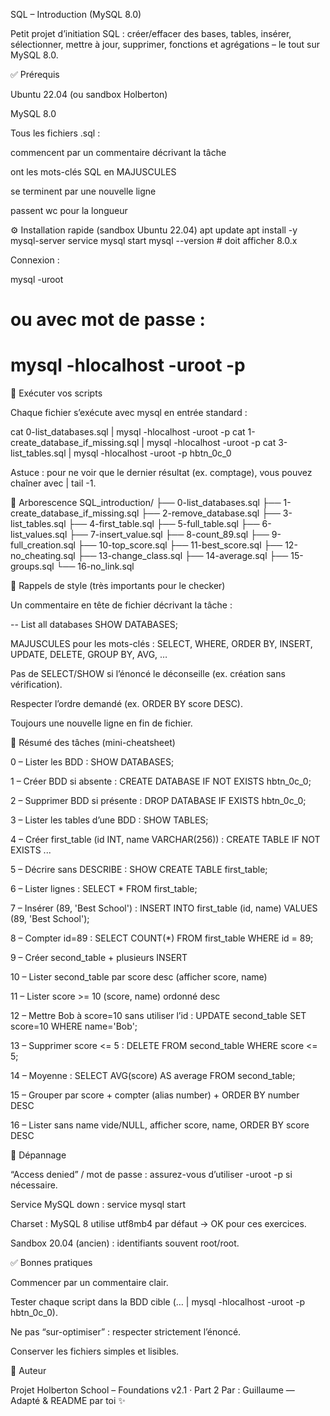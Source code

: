 SQL – Introduction (MySQL 8.0)

Petit projet d’initiation SQL : créer/effacer des bases, tables, insérer, sélectionner, mettre à jour, supprimer, fonctions et agrégations – le tout sur MySQL 8.0.

✅ Prérequis

Ubuntu 22.04 (ou sandbox Holberton)

MySQL 8.0

Tous les fichiers .sql :

commencent par un commentaire décrivant la tâche

ont les mots-clés SQL en MAJUSCULES

se terminent par une nouvelle ligne

passent wc pour la longueur

⚙️ Installation rapide (sandbox Ubuntu 22.04)
apt update
apt install -y mysql-server
service mysql start
mysql --version  # doit afficher 8.0.x


Connexion :

mysql -uroot
# ou avec mot de passe :
# mysql -hlocalhost -uroot -p

🧪 Exécuter vos scripts

Chaque fichier s’exécute avec mysql en entrée standard :

cat 0-list_databases.sql | mysql -hlocalhost -uroot -p
cat 1-create_database_if_missing.sql | mysql -hlocalhost -uroot -p
cat 3-list_tables.sql | mysql -hlocalhost -uroot -p hbtn_0c_0


Astuce : pour ne voir que le dernier résultat (ex. comptage), vous pouvez chaîner avec | tail -1.

📁 Arborescence
SQL_introduction/
├── 0-list_databases.sql
├── 1-create_database_if_missing.sql
├── 2-remove_database.sql
├── 3-list_tables.sql
├── 4-first_table.sql
├── 5-full_table.sql
├── 6-list_values.sql
├── 7-insert_value.sql
├── 8-count_89.sql
├── 9-full_creation.sql
├── 10-top_score.sql
├── 11-best_score.sql
├── 12-no_cheating.sql
├── 13-change_class.sql
├── 14-average.sql
├── 15-groups.sql
└── 16-no_link.sql

📝 Rappels de style (très importants pour le checker)

Un commentaire en tête de fichier décrivant la tâche :

-- List all databases
SHOW DATABASES;


MAJUSCULES pour les mots-clés : SELECT, WHERE, ORDER BY, INSERT, UPDATE, DELETE, GROUP BY, AVG, …

Pas de SELECT/SHOW si l’énoncé le déconseille (ex. création sans vérification).

Respecter l’ordre demandé (ex. ORDER BY score DESC).

Toujours une nouvelle ligne en fin de fichier.

🧩 Résumé des tâches (mini-cheatsheet)

0 – Lister les BDD : SHOW DATABASES;

1 – Créer BDD si absente : CREATE DATABASE IF NOT EXISTS hbtn_0c_0;

2 – Supprimer BDD si présente : DROP DATABASE IF EXISTS hbtn_0c_0;

3 – Lister les tables d’une BDD : SHOW TABLES;

4 – Créer first_table (id INT, name VARCHAR(256)) : CREATE TABLE IF NOT EXISTS ...

5 – Décrire sans DESCRIBE : SHOW CREATE TABLE first_table;

6 – Lister lignes : SELECT * FROM first_table;

7 – Insérer (89, 'Best School') : INSERT INTO first_table (id, name) VALUES (89, 'Best School');

8 – Compter id=89 : SELECT COUNT(*) FROM first_table WHERE id = 89;

9 – Créer second_table + plusieurs INSERT

10 – Lister second_table par score desc (afficher score, name)

11 – Lister score >= 10 (score, name) ordonné desc

12 – Mettre Bob à score=10 sans utiliser l’id : UPDATE second_table SET score=10 WHERE name='Bob';

13 – Supprimer score <= 5 : DELETE FROM second_table WHERE score <= 5;

14 – Moyenne : SELECT AVG(score) AS average FROM second_table;

15 – Grouper par score + compter (alias number) + ORDER BY number DESC

16 – Lister sans name vide/NULL, afficher score, name, ORDER BY score DESC

🧯 Dépannage

“Access denied” / mot de passe : assurez-vous d’utiliser -uroot -p si nécessaire.

Service MySQL down : service mysql start

Charset : MySQL 8 utilise utf8mb4 par défaut → OK pour ces exercices.

Sandbox 20.04 (ancien) : identifiants souvent root/root.

✅ Bonnes pratiques

Commencer par un commentaire clair.

Tester chaque script dans la BDD cible (… | mysql -hlocalhost -uroot -p hbtn_0c_0).

Ne pas “sur-optimiser” : respecter strictement l’énoncé.

Conserver les fichiers simples et lisibles.

👤 Auteur

Projet Holberton School – Foundations v2.1 · Part 2
Par : Guillaume — Adapté & README par toi ✨
